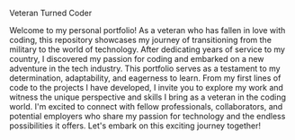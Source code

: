 Veteran Turned Coder


Welcome to my personal portfolio! As a veteran who has fallen in love with coding, this repository showcases my journey of transitioning from the military to the world of technology. After dedicating years of service to my country, I discovered my passion for coding and embarked on a new adventure in the tech industry. This portfolio serves as a testament to my determination, adaptability, and eagerness to learn. From my first lines of code to the projects I have developed, I invite you to explore my work and witness the unique perspective and skills I bring as a veteran in the coding world. I'm excited to connect with fellow professionals, collaborators, and potential employers who share my passion for technology and the endless possibilities it offers. Let's embark on this exciting journey together!
